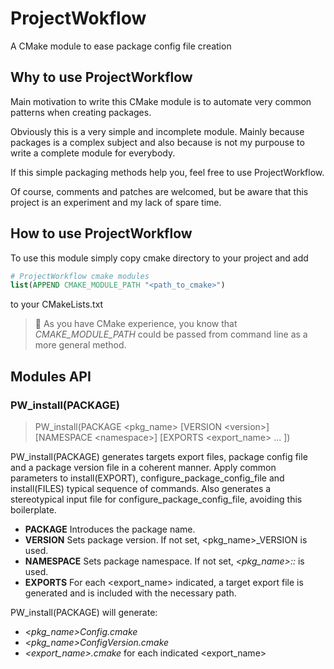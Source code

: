 # ProjectWokflow

A CMake module to ease package config file creation

## Why to use ProjectWorkflow

Main motivation to write this CMake module is to automate very common patterns when creating packages.

Obviously this is a very simple and incomplete module. Mainly because packages is a complex subject and also because is not my purpouse to write a complete module for everybody.

If this simple packaging methods help you, feel free to use ProjectWorkflow.

Of course, comments and patches are welcomed, but be aware that this project is an experiment and my lack of spare time.

## How to use ProjectWorkflow

To use this module simply copy cmake directory to your project and add 
```cmake
# ProjectWorkflow cmake modules
list(APPEND CMAKE_MODULE_PATH "<path_to_cmake>")
```
to your CMakeLists.txt

> 📝 As you have CMake experience, you know that *CMAKE_MODULE_PATH* could be passed from command line as a more general method.

## Modules API

### PW_install(PACKAGE)

> PW_install(PACKAGE <pkg_name> 
>   [VERSION \<version>] 
>   [NAMESPACE \<namespace>]
>   [EXPORTS <export_name> ... ])

PW_install(PACKAGE) generates targets export files, package config file and a package version file in a coherent manner.
Apply common parameters to install(EXPORT), configure_package_config_file and install(FILES) typical sequence of commands.
Also generates a stereotypical input file for configure_package_config_file, avoiding this boilerplate.

- **PACKAGE** Introduces the package name.
- **VERSION** Sets package version. If not set, <pkg_name>_VERSION is used.
- **NAMESPACE** Sets package namespace. If not set, *<pkg_name>::* is used.
- **EXPORTS** For each <export_name> indicated, a target export file is generated and is included with the necessary path.

PW_install(PACKAGE) will generate:
- *<pkg_name>Config.cmake*
- *<pkg_name>ConfigVersion.cmake*
- *<export_name>.cmake* for each indicated <export_name>
